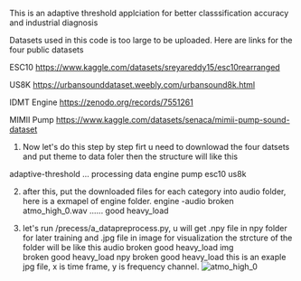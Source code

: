 This is an adaptive threshold applciation for better classsification accuracy and industrial diagnosis

Datasets used in this code is too large to be uploaded. Here are links for the four public datasets


ESC10
https://www.kaggle.com/datasets/sreyareddy15/esc10rearranged

US8K
https://urbansounddataset.weebly.com/urbansound8k.html

IDMT Engine
https://zenodo.org/records/7551261

MIMII Pump
https://www.kaggle.com/datasets/senaca/mimii-pump-sound-dataset


1. Now let's do this step by step firt u need to downlowad the four datsets and put theme to data foler then the structure will like this 

adaptive-threshold
...
    processing
    data
        engine 
        pump
        esc10
        us8k

2. after this, put the downloaded files for each category into audio folder, here is a exmapel of engine folder. 
engine
-audio
    broken
        atmo_high_0.wav
        ......
    good
    heavy_load

 3. let's run /precess/a_datapreprocess.py, u will get  .npy file in npy folder for later training and .jpg file in image for visualization
    the strcture of the folder will be like this
audio
    broken
    good
    heavy_load
img    
    broken
    good
    heavy_load
npy
    broken
    good
    heavy_load
this is an exaple jpg file, x is time frame, y is frequency channel.
![atmo_high_0](https://github.com/user-attachments/assets/e00e92e4-b4a0-4a96-b053-bd4ffbaaa7d8)



 
